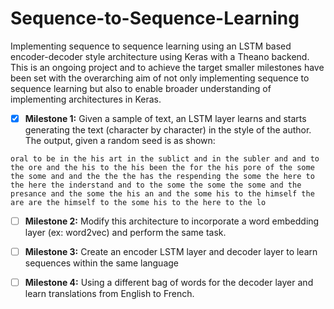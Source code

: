# Sequence-to-Sequence-Learning
Implementing sequence to sequence learning using an LSTM based encoder-decoder style architecture using Keras with a Theano backend. This is an ongoing project and to achieve the target smaller milestones have been set with the overarching aim of not only implementing sequence to sequence learning but also to enable broader understanding of implementing architectures in Keras.

- [x] **Milestone 1:** 
Given a sample of text, an LSTM layer learns and starts generating the text (character by character) in the style of the author. The output, given a random seed is as shown:

`oral to be in the his art in the sublict and in the subler and and to the ore and the his to the his been the for the his pore of the some the some and and the the the has the respending the some the here to the here the inderstand and to the some the some the some and the presance and the some the his an and the some his to the himself the are are the himself to the some his to the here to the lo`

- [ ] **Milestone 2:**
Modify this architecture to incorporate a word embedding layer (ex: word2vec) and perform the same task.

- [ ] **Milestone 3:**
Create an encoder LSTM layer and decoder layer to learn sequences within the same language

- [ ] **Milestone 4:**
Using a different bag of words for the decoder layer and learn translations from English to French.
